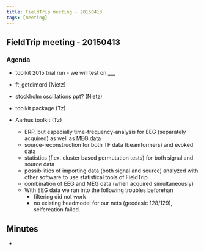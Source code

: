 ```yaml
---
title: FieldTrip meeting - 20150413
tags: [meeting]
---
```


## FieldTrip meeting - 20150413

### Agenda

- toolkit 2015 trial run - we will test on \_\_\_

- ~~ft_getdimord (Nietz)~~

- stockholm oscillations ppt? (Nietz)

- toolkit package (Tz)

- Aarhus toolkit (Tz)
  - ERP, but especially time-frequency-analysis for EEG (separately acquired) as well as MEG data
  - source-reconstruction for both TF data (beamformers) and evoked data
  - statistics (f.ex. cluster based permutation tests) for both signal and source data
  - possibilities of importing data (both signal and source) analyzed with other software to use statistical tools of FieldTrip
  - combination of EEG and MEG data (when acquired simultaneously)
  - With EEG data we ran into the following troubles beforehan
    - filtering did not work
    - no existing headmodel for our nets (geodesic 128/129), selfcreation failed.

## Minutes

-
